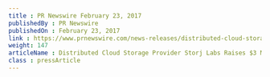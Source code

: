 ```yaml
---
title : PR Newswire February 23, 2017
publishedBy : PR Newswire
publishedOn : February 23, 2017
link : https://www.prnewswire.com/news-releases/distributed-cloud-storage-provider-storj-labs-raises-3-million-300412316.html
weight: 147
articleName : Distributed Cloud Storage Provider Storj Labs Raises $3 Million
class : pressArticle
---
```


